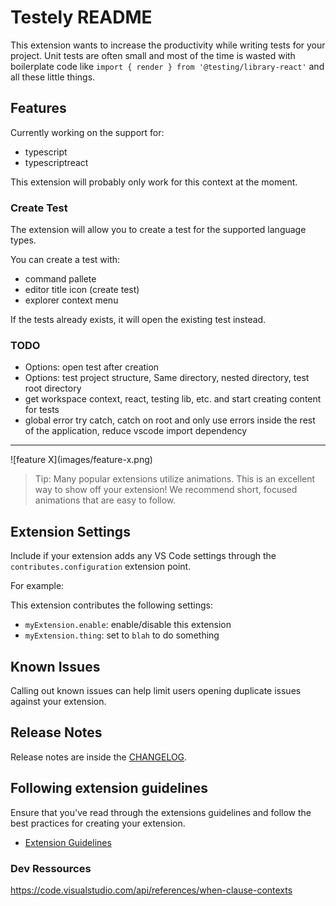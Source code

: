 # Testely README

This extension wants to increase the productivity while writing tests for your project. Unit tests are often small and most of the time is wasted with boilerplate code like `import { render } from '@testing/library-react'` and all these little things.

## Features

Currently working on the support for:

- typescript
- typescriptreact

This extension will probably only work for this context at the moment.

### Create Test

The extension will allow you to create a test for the supported language types.

You can create a test with:

- command pallete
- editor title icon (create test)
- explorer context menu

If the tests already exists, it will open the existing test instead.

### TODO

- Options: open test after creation
- Options: test project structure, Same directory, nested directory, test root directory
- get workspace context, react, testing lib, etc. and start creating content for tests
- global error try catch, catch on root and only use errors inside the rest of the application, reduce vscode import dependency

---

\!\[feature X\]\(images/feature-x.png\)

> Tip: Many popular extensions utilize animations. This is an excellent way to show off your extension! We recommend short, focused animations that are easy to follow.

## Extension Settings

Include if your extension adds any VS Code settings through the `contributes.configuration` extension point.

For example:

This extension contributes the following settings:

- `myExtension.enable`: enable/disable this extension
- `myExtension.thing`: set to `blah` to do something

## Known Issues

Calling out known issues can help limit users opening duplicate issues against your extension.

## Release Notes

Release notes are inside the [CHANGELOG](./CHANGELOG.md).

## Following extension guidelines

Ensure that you've read through the extensions guidelines and follow the best practices for creating your extension.

- [Extension Guidelines](https://code.visualstudio.com/api/references/extension-guidelines)

### Dev Ressources

https://code.visualstudio.com/api/references/when-clause-contexts
